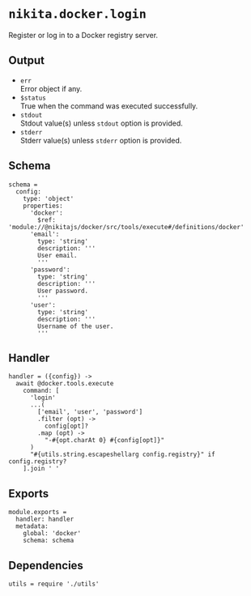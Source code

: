
# `nikita.docker.login`

Register or log in to a Docker registry server.

## Output

* `err`   
  Error object if any.   
* `$status`   
  True when the command was executed successfully.
* `stdout`   
  Stdout value(s) unless `stdout` option is provided.
* `stderr`   
  Stderr value(s) unless `stderr` option is provided.

## Schema

    schema =
      config:
        type: 'object'
        properties:
          'docker':
            $ref: 'module://@nikitajs/docker/src/tools/execute#/definitions/docker'
          'email':
            type: 'string'
            description: '''
            User email.
            '''
          'password':
            type: 'string'
            description: '''
            User password.
            '''
          'user':
            type: 'string'
            description: '''
            Username of the user.
            '''

## Handler

    handler = ({config}) ->
      await @docker.tools.execute
        command: [
          'login'
          ...(
            ['email', 'user', 'password']
            .filter (opt) ->
              config[opt]?
            .map (opt) ->
              "-#{opt.charAt 0} #{config[opt]}"
          )
          "#{utils.string.escapeshellarg config.registry}" if config.registry?
        ].join ' '

## Exports

    module.exports =
      handler: handler
      metadata:
        global: 'docker'
        schema: schema

## Dependencies

    utils = require './utils'
